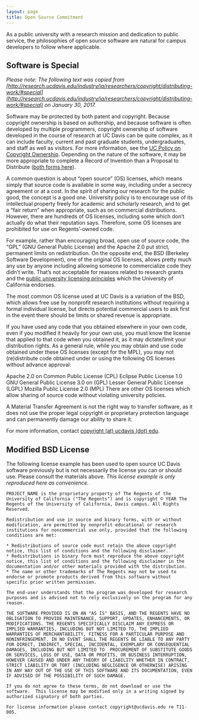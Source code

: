 ```yaml
---
layout: page
title: Open Source Commitment
---
```


As a public university with a research mission and dedication to public service, the philosophies of open source software are natural for campus developers to follow where applicable.

## Software is Special
*Please note: The following text was copied from [http://research.ucdavis.edu/industry/ia/researchers/copyright/distributing-work/#special](http://research.ucdavis.edu/industry/ia/researchers/copyright/distributing-work/#special) on January 30, 2017.*

Software may be protected by both patent and copyright. Because copyright ownership is based on authorship, and because software is often developed by multiple programmers, copyright ownership of software developed in the course of research at UC Davis can be quite complex, as it can include faculty, current and past graduate students, undergraduates, and staff as well as visitors. For more information, see the [UC Policy on Copyright Ownership](http://copyright.universityofcalifornia.edu/ownership/index.html). Depending on the nature of the software, it may be more appropriate to complete a Record of Invention than a Proposal to Distribute ([both forms here](http://research.ucdavis.edu/industry/ia/researchers/policies-forms/)).

A common question is about “open source” (OS) licenses, which means simply that source code is available in some way, including under a secrecy agreement or at a cost. In the spirit of sharing our research for the public good, the concept is a good one. University policy is to encourage use of its intellectual property freely for academic and scholarly research, and to get a “fair return” when appropriate, such as on commercial distributions. However, there are hundreds of OS licenses, including some which don’t actually do what their reputation says. Therefore, some OS licenses are prohibited for use on Regents’-owned code.

For example, rather than encouraging broad, open use of source code, the “GPL” (GNU General Public License) and the Apache 2.0 put strict, permanent limits on redistribution. On the opposite end, the BSD (Berkeley Software Development), one of the original OS licenses, allows pretty much any use by anyone including allowing someone to commercialize code they didn’t write. That’s not acceptable for reasons related to research grants and the [public university licensing principles](http://research.ucdavis.edu/industry/ia/researchers/policies-forms/) which the University of California endorses.

The most common OS license used at UC Davis is a variation of the BSD, which allows free use by nonprofit research institutions without requiring a formal individual license, but directs potential commercial users to ask first in the event there should be limits or shared revenue is appropriate.

If you have used any code that you obtained elsewhere in your own code, even if you modified it heavily for your own use, you must know the license that applied to that code when you obtained it, as it may dictate/limit your distribution rights. As a general rule, while you may obtain and use code obtained under these OS licenses (except for the MPL), you may not (re)distribute code obtained under or using the following OS licenses without advance approval:

Apache 2.0 on
Common Public License (CPL)
Eclipse Public License 1.0
GNU General Public License 3.0 on (GPL)
Lesser General Public License (LGPL)
Mozilla Public License 2.0 (MPL)
There are other OS licenses which allow sharing of source code without violating university policies.

A Material Transfer Agreement is not the right way to transfer software, as it does not use the proper legal copyright or proprietary protection language and can permanently damage our ability to share it.

For more information, contact [copyright (at) ucdavis (dot) edu](mailto:copyright@ucdavis.edu).

## Modified BSD License
The following license example has been used to open source UC Davis software previously but is not necessarily the license you can or should use. Please consult the materials above. *This license example is only reproduced here as convenience.*

    PROJECT_NAME is the proprietary property of The Regents of the University of California ("The Regents") and is copyright © YEAR The Regents of the University of California, Davis campus. All Rights Reserved.

    Redistribution and use in source and binary forms, with or without modification, are permitted by nonprofit educational or research institutions for noncommercial use only, provided that the following conditions are met:

    * Redistributions of source code must retain the above copyright notice, this list of conditions and the following disclaimer.
    * Redistributions in binary form must reproduce the above copyright notice, this list of conditions and the following disclaimer in the documentation and/or other materials provided with the distribution.
    * The name or other trademarks of The Regents may not be used to endorse or promote products derived from this software without specific prior written permission.

    The end-user understands that the program was developed for research purposes and is advised not to rely exclusively on the program for any reason.

    THE SOFTWARE PROVIDED IS ON AN "AS IS" BASIS, AND THE REGENTS HAVE NO OBLIGATION TO PROVIDE MAINTENANCE, SUPPORT, UPDATES, ENHANCEMENTS, OR MODIFICATIONS. THE REGENTS SPECIFICALLY DISCLAIM ANY EXPRESS OR IMPLIED WARRANTIES, INCLUDING BUT NOT LIMITED TO, THE IMPLIED WARRANTIES OF MERCHANTABILITY, FITNESS FOR A PARTICULAR PURPOSE AND NONINFRINGEMENT. IN NO EVENT SHALL THE REGENTS BE LIABLE TO ANY PARTY FOR DIRECT, INDIRECT, SPECIAL, INCIDENTAL, EXEMPLARY OR CONSEQUENTIAL DAMAGES, INCLUDING BUT NOT LIMITED TO  PROCUREMENT OF SUBSTITUTE GOODS OR SERVICES, LOSS OF USE, DATA OR PROFITS, OR BUSINESS INTERRUPTION, HOWEVER CAUSED AND UNDER ANY THEORY OF LIABILITY WHETHER IN CONTRACT, STRICT LIABILITY OR TORT (INCLUDING NEGLIGENCE OR OTHERWISE) ARISING IN ANY WAY OUT OF THE USE OF THIS SOFTWARE AND ITS DOCUMENTATION, EVEN IF ADVISED OF THE POSSIBILITY OF SUCH DAMAGE.

    If you do not agree to these terms, do not download or use the software.  This license may be modified only in a writing signed by authorized signatory of both parties.

    For license information please contact copyright@ucdavis.edu re T11-005.
